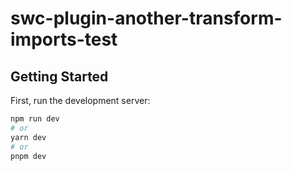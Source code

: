 # swc-plugin-another-transform-imports-test

## Getting Started

First, run the development server:

```bash
npm run dev
# or
yarn dev
# or
pnpm dev
```